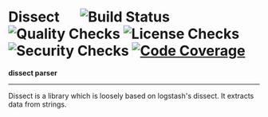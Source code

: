 # Dissect &emsp; ![Build Status] ![Quality Checks] ![License Checks] ![Security Checks] [![Code Coverage]][codecov.io]

[Build Status]: https://github.com/wayfair-incubator/dissect/workflows/Tests/badge.svg
[Quality Checks]: https://github.com/wayfair-incubator/dissect/workflows/Checks/badge.svg
[License Checks]: https://github.com/wayfair-incubator/dissect/workflows/License%20audit/badge.svg
[Security Checks]: https://github.com/wayfair-incubator/dissect/workflows/Security%20audit/badge.svg
[Code Coverage]: https://codecov.io/gh/wayfair-incubator/dissect/branch/master/graph/badge.svg
[codecov.io]: https://codecov.io/gh/wayfair-incubator/dissect

**dissect parser**

---

Dissect is a library which is loosely based on logstash's dissect. It extracts data from strings.
